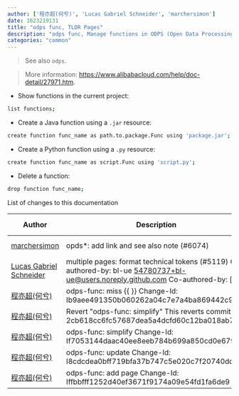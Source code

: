 ```yaml
---
author: ['程亦超(何兮)', 'Lucas Gabriel Schneider', 'marchersimon']
date: 1623219131
title: "odps func, TLDR Pages"
description: "odps func, Manage functions in ODPS (Open Data Processing Service)."
categories: "common"
---
```

> See also `odps`.

> More information: <https://www.alibabacloud.com/help/doc-detail/27971.htm>.

- Show functions in the current project:

```bash
list functions;
```

- Create a Java function using a `.jar` resource:

```bash
create function func_name as path.to.package.Func using 'package.jar';
```

- Create a Python function using a `.py` resource:

```bash
create function func_name as script.Func using 'script.py';
```

- Delete a function:

```bash
drop function func_name;
```
List of changes to this documentation


Author | Description | ISO 8601 Date | GitHub link
------|-----|-----|-----
[marchersimon](mailto:50295997+marchersimon@users.noreply.github.com) | opds*: add link and see also note (#6074) | 2021-06-09T08:12:11 | [b139da2bb6f8](https://github.com/tldr-pages/tldr/commit/b139da2bb6f8c8cb24c1948278fdd6247ec7ffd3)
[Lucas Gabriel Schneider](mailto:casdpa@gmail.com) | multiple pages: format technical tokens (#5119) Co-authored-by: bl-ue <54780737+bl-ue@users.noreply.github.com> Co-authored-by: [...] | 2021-01-31T18:05:18 | [a5fe31bc47ae](https://github.com/tldr-pages/tldr/commit/a5fe31bc47aece3efa5e66b52b3cf384f27d5d72)
[程亦超(何兮)](mailto:yichao.cheng@alibaba-inc.com) | odps-func: miss {{ }} Change-Id: Ib9aee491350b060262a04c7e7a4ba869442c9bd4 | 2016-05-15T10:50:36 | [0184a14b9925](https://github.com/tldr-pages/tldr/commit/0184a14b9925d2f3177abf88744ee912530bf768)
[程亦超(何兮)](mailto:yichao.cheng@alibaba-inc.com) | Revert "odps-func: simplify" This reverts commit 2cb618cc6fc57687dea5a4dcfd60c12ba018ab74. | 2016-05-14T05:23:06 | [3779e7d200b5](https://github.com/tldr-pages/tldr/commit/3779e7d200b5490a23d1a36c58a57d2d4073a9ca)
[程亦超(何兮)](mailto:yichao.cheng@alibaba-inc.com) | odps-func: simplify Change-Id: If7053144daac40ee8eeb784b699a850cd0e6792d | 2016-05-13T04:13:47 | [2cb618cc6fc5](https://github.com/tldr-pages/tldr/commit/2cb618cc6fc57687dea5a4dcfd60c12ba018ab74)
[程亦超(何兮)](mailto:yichao.cheng@alibaba-inc.com) | odps-func: update Change-Id: I8cdcdea0bff719bfa37b747c5e020c7f20740dd3 | 2016-05-12T15:11:50 | [5b48f3487720](https://github.com/tldr-pages/tldr/commit/5b48f34877200a98343aa65769f2c6433df76922)
[程亦超(何兮)](mailto:yichao.cheng@alibaba-inc.com) | odps-func: add page Change-Id: Iffbbfff1252d40ef3671f9174a09e54fd1fa6de9 | 2016-05-12T14:29:45 | [3d4bea19cea3](https://github.com/tldr-pages/tldr/commit/3d4bea19cea3721185639fa0b3b17e2b325cca46)

